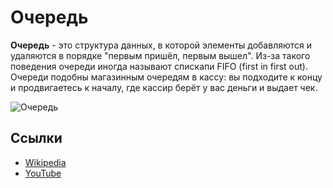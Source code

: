# Очередь

**Очередь** - это структура данных, в которой элементы добавляются и удаляются в порядке "первым пришёл, первым вышел". Из-за такого 
поведения очереди иногда называют спискапи FIFO (first in first out). Очереди подобны магазинным очередям в кассу: вы подходите к концу и 
продвигаетесь к началу, где кассир берёт у вас деньги и выдает чек.

![Очередь](https://upload.wikimedia.org/wikipedia/commons/5/52/Data_Queue.svg)

## Ссылки

- [Wikipedia](https://ru.wikipedia.org/wiki/%D0%9E%D1%87%D0%B5%D1%80%D0%B5%D0%B4%D1%8C_(%D0%BF%D1%80%D0%BE%D0%B3%D1%80%D0%B0%D0%BC%D0%BC%D0%B8%D1%80%D0%BE%D0%B2%D0%B0%D0%BD%D0%B8%D0%B5))
- [YouTube](https://www.youtube.com/watch?v=GRsVMTlBIoE)